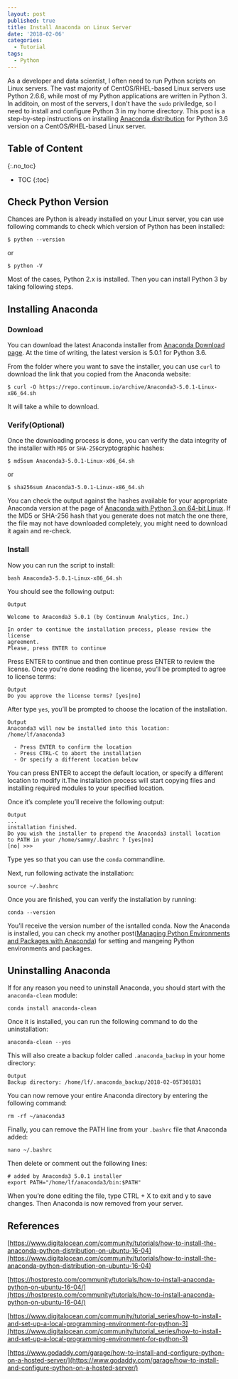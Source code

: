 ```yaml
---
layout: post
published: true
title: Install Anaconda on Linux Server
date: '2018-02-06'
categories:
  - Tutorial
tags:
  - Python
---
```


As a developer and data scientist, I often need to run Python scripts on Linux servers. The vast majority of CentOS/RHEL-based Linux servers use Python 2.6.6, while most of my Python applications are written in Python 3. In additoin, on most of the servers, I don't have the `sudo` priviledge, so I need to install and configure Python 3 in my home directory. This post is a step-by-step instructions on installing [Anaconda distribution](https://docs.anaconda.com/) for Python 3.6 version on a CentOS/RHEL-based  Linux server.<!--more-->

## Table of Content
{:.no_toc}

* TOC
{:toc}

## Check Python Version
Chances are Python is already installed on your Linux server, you can use following commands to check which version of Python has been installed:

```
$ python --version   
```
or
```
$ python -V
```
Most of the cases, Python 2.x is installed. Then you can install Python 3 by taking following steps.


## Installing Anaconda

### Download
You can download the latest Anaconda installer from [Anaconda Download page](https://www.anaconda.com/download/#linux). At the time of writing, the latest version is 5.0.1 for Python 3.6.

From the folder where you want to save the installer, you can use `curl` to download the link that you copied from the Anaconda website:
```
$ curl -O https://repo.continuum.io/archive/Anaconda3-5.0.1-Linux-x86_64.sh
```
It will take a while to download.

### Verify(Optional)
Once the downloading process is done, you can verify the data integrity of the installer with `MD5` or `SHA-256`cryptographic hashes:
```
$ md5sum Anaconda3-5.0.1-Linux-x86_64.sh
```
or
```
$ sha256sum Anaconda3-5.0.1-Linux-x86_64.sh
```
You can check the output against the hashes available for your appropriate Anaconda version at the page of [Anaconda with Python 3 on 64-bit Linux](https://docs.anaconda.com/anaconda/install/hashes/lin-3-64). If the MD5 or SHA-256 hash that you generate does not match the one there, the file may not have downloaded completely, you might need to download it again and re-check.

### Install

Now you can run the script to install:
```
bash Anaconda3-5.0.1-Linux-x86_64.sh
```

You should see the following output:
```
Output

Welcome to Anaconda3 5.0.1 (by Continuum Analytics, Inc.)

In order to continue the installation process, please review the license
agreement.
Please, press ENTER to continue
```

Press ENTER to continue and then continue press ENTER to review the license. Once you’re done reading the license, you’ll be prompted to agree to license terms:
```
Output
Do you approve the license terms? [yes|no] 
```

After type `yes`, you’ll be prompted to choose the location of the installation. 
```
Output
Anaconda3 will now be installed into this location:
/home/lf/anaconda3

  - Press ENTER to confirm the location
  - Press CTRL-C to abort the installation
  - Or specify a different location below
```
You can press ENTER to accept the default location, or specify a different location to modify it.The installation process will start copying files and installing required modules to your specified location. 

Once it’s complete you’ll receive the following output:
```
Output
...
installation finished.
Do you wish the installer to prepend the Anaconda3 install location
to PATH in your /home/sammy/.bashrc ? [yes|no]
[no] >>>
```
Type yes so that you can use the `conda` commandline. 

Next, run following activate the installation:
```
source ~/.bashrc
```
Once you are finished, you can verify the installation by running:
```
conda --version
```
You’ll receive the version number of the isntalled conda. Now the Anaconda is installed, you can check my another post([Managing Python Environments and Packages with Anaconda](http://leifengblog.net/blog/installing-and-managing-python-and-packages-with-anaconda/)) for setting and mangeing Python environments and packages.

## Uninstalling Anaconda
If for any reason you need to uninstall Anaconda, you should start with the `anaconda-clean` module:
```
conda install anaconda-clean
```
Once it is installed, you can run the following command to do the uninstallation:
```
anaconda-clean --yes
```
This will also create a backup folder called `.anaconda_backup` in your home directory:
```
Output
Backup directory: /home/lf/.anaconda_backup/2018-02-05T301831
```
You can now remove your entire Anaconda directory by entering the following command:
```
rm -rf ~/anaconda3
```
Finally, you can remove the PATH line from your ``.bashrc`` file that Anaconda added:
```
nano ~/.bashrc
```
Then delete or comment out the following lines:
```
# added by Anaconda3 5.0.1 installer
export PATH="/home/lf/anaconda3/bin:$PATH"
```
When you’re done editing the file, type CTRL + X to exit and y to save changes. Then Anaconda is now removed from your server.

## References

[https://www.digitalocean.com/community/tutorials/how-to-install-the-anaconda-python-distribution-on-ubuntu-16-04](https://www.digitalocean.com/community/tutorials/how-to-install-the-anaconda-python-distribution-on-ubuntu-16-04)

[https://hostpresto.com/community/tutorials/how-to-install-anaconda-python-on-ubuntu-16-04/](https://hostpresto.com/community/tutorials/how-to-install-anaconda-python-on-ubuntu-16-04/)

[https://www.digitalocean.com/community/tutorial_series/how-to-install-and-set-up-a-local-programming-environment-for-python-3](https://www.digitalocean.com/community/tutorial_series/how-to-install-and-set-up-a-local-programming-environment-for-python-3)

[https://www.godaddy.com/garage/how-to-install-and-configure-python-on-a-hosted-server/](https://www.godaddy.com/garage/how-to-install-and-configure-python-on-a-hosted-server/)
